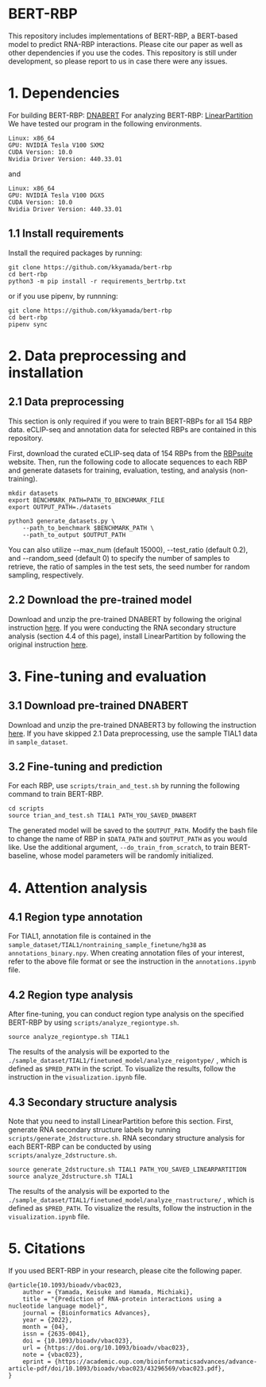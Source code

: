 # BERT-RBP
This repository includes implementations of BERT-RBP, a BERT-based model to predict RNA-RBP interactions. Please cite our paper as well as other dependencies if you use the codes. This repository is still under development, so please report to us in case there were any issues.

# 1. Dependencies
For building BERT-RBP:
[DNABERT](https://github.com/jerryji1993/DNABERT)
For analyzing BERT-RBP:
[LinearPartition](https://github.com/LinearFold/LinearPartition)
We have tested our program in the following environments.
```
Linux: x86_64
GPU: NVIDIA Tesla V100 SXM2
CUDA Version: 10.0
Nvidia Driver Version: 440.33.01
```
and
```
Linux: x86_64
GPU: NVIDIA Tesla V100 DGXS
CUDA Version: 10.0
Nvidia Driver Version: 440.33.01
```

## 1.1 Install requirements
Install the required packages by running:
```
git clone https://github.com/kkyamada/bert-rbp
cd bert-rbp
python3 -m pip install -r requirements_bertrbp.txt
```
or if you use pipenv, by runnning:
```
git clone https://github.com/kkyamada/bert-rbp
cd bert-rbp
pipenv sync
```

# 2. Data preprocessing and installation
## 2.1 Data preprocessing
This section is only required if you were to train BERT-RBPs for all 154 RBP data. eCLIP-seq and annotation data for selected RBPs are contained in this repository.

First, download the curated eCLIP-seq data of 154 RBPs from the [RBPsuite](http://www.csbio.sjtu.edu.cn/bioinf/RBPsuite/) website. Then, run the following code to allocate sequences to each RBP and generate datasets for training, evaluation, testing, and analysis (non-training).
```
mkdir datasets
export BENCHMARK_PATH=PATH_TO_BENCHMARK_FILE
export OUTPUT_PATH=./datasets

python3 generate_datasets.py \
	--path_to_benchmark $BENCHMARK_PATH \
	--path_to_output $OUTPUT_PATH
```
You can also utilize --max_num (default 15000), --test_ratio (default 0.2), and --random_seed (default 0) to specify the number of samples to retrieve, the ratio of samples in the test sets, the seed number for random sampling, respectively. 

## 2.2 Download the pre-trained model
Download and unzip the pre-trained DNABERT by following the original instruction [here](https://github.com/jerryji1993/DNABERT). 
If you were conducting the RNA secondary structure analysis (section 4.4 of this page), install LinearPartition by following the original instruction [here](https://github.com/LinearFold/LinearPartition).

# 3. Fine-tuning and evaluation
## 3.1 Download pre-trained DNABERT
Download and unzip the pre-trained DNABERT3 by following the instruction [here](https://github.com/jerryji1993/DNABERT).
If you have skipped 2.1 Data preprocessing, use the sample TIAL1 data in `sample_dataset`.

## 3.2 Fine-tuning and prediction
For each RBP, use `scripts/train_and_test.sh` by running the following command to train BERT-RBP.
```
cd scripts
source trian_and_test.sh TIAL1 PATH_YOU_SAVED_DNABERT
```
The generated model will be saved to the `$OUTPUT_PATH`. Modify the bash file to change the name of RBP in `$DATA_PATH` and `$OUTPUT_PATH` as you would like. Use the additional argument, `--do_train_from_scratch`, to train BERT-baseline, whose model parameters will be randomly initialized.  

# 4. Attention analysis
## 4.1 Region type annotation
For TIAL1, annotation file is contained in the `sample_dataset/TIAL1/nontraining_sample_finetune/hg38` as `annotations_binary.npy`. When creating annotation files of your interest, refer to the above file format or see the instruction in the `annotations.ipynb` file.

## 4.2 Region type analysis
After fine-tuning, you can conduct region type analysis on the specified BERT-RBP by using `scripts/analyze_regiontype.sh`.
```
source analyze_regiontype.sh TIAL1
```
The results of the analysis will be exported to the `./sample_dataset/TIAL1/finetuned_model/analyze_reigontype/` , which is defined as `$PRED_PATH` in the script. To visualize the results, follow the instruction in the `visualization.ipynb` file.

## 4.3 Secondary structure analysis
Note that you need to install LinearPartition before this section. First, generate RNA secondary structure labels by running `scripts/generate_2dstructure.sh`. RNA secondary structure analysis for each BERT-RBP can be conducted by using `scripts/analyze_2dstructure.sh`.

```
source generate_2dstructure.sh TIAL1 PATH_YOU_SAVED_LINEARPARTITION
source analyze_2dstructure.sh TIAL1
```
The results of the analysis will be exported to the `./sample_dataset/TIAL1/finetuned_model/analyze_rnastructure/` , which is defined as `$PRED_PATH`. To visualize the results, follow the instruction in the `visualization.ipynb` file.

# 5. Citations
If you used BERT-RBP in your research, please cite the following paper.

```
@article{10.1093/bioadv/vbac023,
    author = {Yamada, Keisuke and Hamada, Michiaki},
    title = "{Prediction of RNA-protein interactions using a nucleotide language model}",
    journal = {Bioinformatics Advances},
    year = {2022},
    month = {04},
    issn = {2635-0041},
    doi = {10.1093/bioadv/vbac023},
    url = {https://doi.org/10.1093/bioadv/vbac023},
    note = {vbac023},
    eprint = {https://academic.oup.com/bioinformaticsadvances/advance-article-pdf/doi/10.1093/bioadv/vbac023/43296569/vbac023.pdf},
}
```
